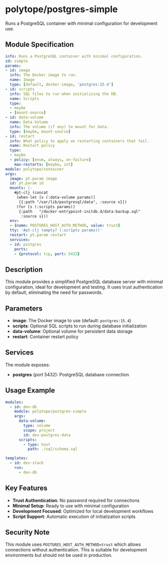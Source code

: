 # polytope/postgres-simple

Runs a PostgreSQL container with minimal configuration for development use.

## Module Specification

```yml
info: Runs a PostgreSQL container with minimal configuration.
id: simple
params:
- id: image
  info: The Docker image to run.
  name: Image
  type: [default, docker-image, 'postgres:15.4']
- id: scripts
  info: SQL files to run when initializing the DB.
  name: Scripts
  type:
  - maybe
  - [mount-source]
- id: data-volume
  name: Data Volume
  info: The volume (if any) to mount for data.
  type: [maybe, mount-source]
- id: restart
  info: What policy to apply on restarting containers that fail.
  name: Restart policy
  type:
  - maybe
  - policy: [enum, always, on-failure]
    max-restarts: [maybe, int]
module: polytope/container
args:
  image: pt.param image
  id: pt.param id
  mounts: |-
    #pt-clj (concat
     (when-let [v (:data-volume params)]
      [{:path "/var/lib/postgresql/data", :source v}])
     (for [s (:scripts params)]
      {:path   "/docker-entrypoint-initdb.d/data-backup.sql"
       :source s}))
  env:
  - {name: POSTGRES_HOST_AUTH_METHOD, value: trust}
  tty: '#pt-clj (empty? (:scripts params))'
  restart: pt.param restart
  services:
  - id: postgres
    ports:
    - {protocol: tcp, port: 5432}
```

## Description

This module provides a simplified PostgreSQL database server with minimal configuration, ideal for development and testing. It uses trust authentication by default, eliminating the need for passwords.

## Parameters

- **image**: The Docker image to use (default: `postgres:15.4`)
- **scripts**: Optional SQL scripts to run during database initialization
- **data-volume**: Optional volume for persistent data storage
- **restart**: Container restart policy

## Services

The module exposes:

- **postgres** (port 5432): PostgreSQL database connection

## Usage Example

```yaml
modules:
  - id: dev-db
    module: polytope/postgres-simple
    args:
      data-volume:
        type: volume
        scope: project
        id: dev-postgres-data
      scripts:
        - type: host
          path: ./sql/schema.sql

templates:
  - id: dev-stack
    run:
      - dev-db
```

## Key Features

- **Trust Authentication**: No password required for connections
- **Minimal Setup**: Ready to use with minimal configuration
- **Development Focused**: Optimized for local development workflows
- **Script Support**: Automatic execution of initialization scripts

## Security Note

This module uses `POSTGRES_HOST_AUTH_METHOD=trust` which allows connections without authentication. This is suitable for development environments but should not be used in production.
